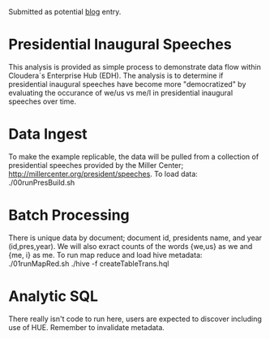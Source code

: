 Submitted as potential [blog](https://docs.google.com/a/cloudera.com/document/d/1RYA0PVeJulhkR9P68nk8gvcWZue4155TChJehFh5AE4/edit?usp=sharing) entry. 



# Presidential Inaugural Speeches

This analysis is provided as simple process to demonstrate data flow within Cloudera`s Enterprise Hub (EDH). The analysis is to determine if presidential inaugural speeches have become more "democratized" by evaluating the occurance of we/us vs me/I in presidential inaugural speeches over time.

# Data Ingest  

To make the example replicable, the data will be pulled from a collection of presidential speeches provided by the Miller Center; http://millercenter.org/president/speeches. To load data:
 ./00runPresBuild.sh

# Batch Processing

There is unique data by document; document id, presidents name, and year (id,pres,year). We will also exract counts of the words {we,us} as we and {me, i} as me. To run map reduce and load hive metadata:
 ./01runMapRed.sh
 ./hive -f createTableTrans.hql
 
# Analytic SQL

There really isn't code to run here, users are expected to discover including use of HUE. Remember to invalidate metadata.



